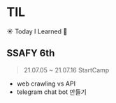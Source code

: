 # TIL

☀️ Today I Learned 🌱

## SSAFY 6th

> 21.07.05 ~ 21.07.16 StartCamp

* web crawling vs API
* telegram chat bot 만들기
